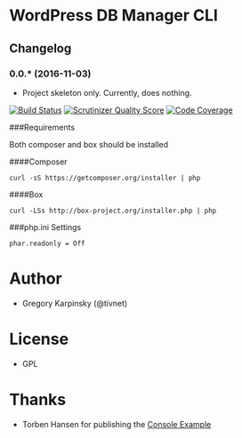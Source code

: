 # WordPress DB Manager CLI

## Changelog

### 0.0.* (2016-11-03)

* Project skeleton only. Currently, does nothing.

[![Build Status](https://travis-ci.org/tivnet/wpdb.png?branch=master)](https://travis-ci.org/tivnet/wpdb)
[![Scrutinizer Quality Score](https://scrutinizer-ci.com/g/tivnet/wpdb/badges/quality-score.png?s=18c7986bab3dcf1fe80da346609f9b6a97e3dc19)](https://scrutinizer-ci.com/g/tivnet/wpdb/)
[![Code Coverage](https://scrutinizer-ci.com/g/tivnet/wpdb/badges/coverage.png?s=328ee8e2fabc6ba7acac609a8595a5d2e7af03dd)](https://scrutinizer-ci.com/g/tivnet/wpdb/)

###Requirements

Both composer and box should be installed

####Composer

```
curl -sS https://getcomposer.org/installer | php
```

####Box
```
curl -LSs http://box-project.org/installer.php | php
```

###php.ini Settings
```
phar.readonly = Off
```

# Author

* Gregory Karpinsky (@tivnet)

# License

* GPL

# Thanks

* Torben Hansen for publishing the [Console Example](https://github.com/derhansen/symfony-console-example)

